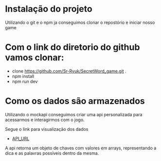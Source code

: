# Instalação do projeto

Utilizando o git e o npm ja conseguimos clonar o repostório e iniciar nosso game

# Com o link do diretorio do github vamos clonar:

- clone https://github.com/Sr-Ryuk/SecretWord_game.git .
- npm install
- npm run dev

# Como os dados são armazenados

Utilizando o mockapi conseguimos criar uma api personalizada para acessarmos e interagirmos com o jogo.

Segue o link para visualização dos dados

- [API_URL](https://66f4a33577b5e889709a0a09.mockapi.io/api/v1/words)

A api retorna um objeto de chaves com valores em arrays, representando a dica e as palavras possíveis dentro da mesma.
